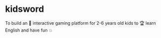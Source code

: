 # kidsword
To build an 🌈 interactive gaming platform for 2-6 years old kids to 🏆 learn English and have fun 💥

